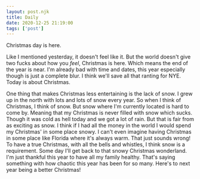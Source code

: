 ```yaml
---
layout: post.njk
title: Daily
date: 2020-12-25 21:19:00
tags: ['post']
---
```

<!-- Excerpt Start -->
Christmas day is here. 
<!-- Excerpt End -->

Like I mentioned yesterday, it doesn't feel like it. But the world doesn't give two fucks about how you *feel*, Christmas is here. Which means the end of the year is near. I'm already bad with time and dates, this year especially though is just a complete blur. I think we'll save all that ranting for NYE. Today is about Christmas.

One thing that makes Christmas less entertaining is the lack of snow. I grew up in the north with lots and lots of snow every year. So when I think of Christmas, I think of snow. But snow where I'm currently located is hard to come by. Meaning that my Christmas is never filled with snow which sucks. Though it was cold as hell today and we got a lot of rain. But that is fair from as exciting as snow. I think if I had all the money in the world I would spend my Christmas' in some place snowy. I can't even imagine having Christmas in some place like Florida where it's always warm. That just sounds wrong! To have a true Christmas, with all the bells and whistles, I think snow is a requirement. Some day I'll get back to that snowy Christmas wonderland. I'm just thankful this year to have all my family healthy. That's saying something with how chaotic this year has been for so many. Here's to next year being a better Christmas! 

